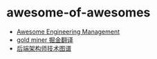 # awesome-of-awesomes

- [Awesome Engineering Management](https://github.com/ixaxaar/awesome-engineering-management)
- [gold miner 掘金翻译](https://github.com/xitu/gold-miner)
- [后端架构师技术图谱](https://github.com/xingshaocheng/architect-awesome)
